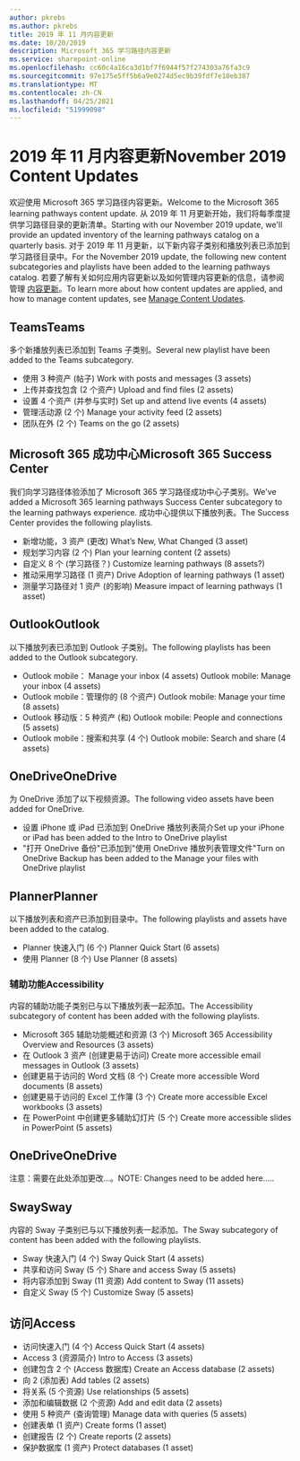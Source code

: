 ```yaml
---
author: pkrebs
ms.author: pkrebs
title: 2019 年 11 月内容更新
ms.date: 10/20/2019
description: Microsoft 365 学习路径内容更新
ms.service: sharepoint-online
ms.openlocfilehash: cc60c4a16ca3d1bf7f6944f57f274303a76fa3c9
ms.sourcegitcommit: 97e175e5ff5b6a9e0274d5ec9b39fdf7e18eb387
ms.translationtype: MT
ms.contentlocale: zh-CN
ms.lasthandoff: 04/25/2021
ms.locfileid: "51999098"
---
```

# <a name="november-2019-content-updates"></a><span data-ttu-id="2606f-103">2019 年 11 月内容更新</span><span class="sxs-lookup"><span data-stu-id="2606f-103">November 2019 Content Updates</span></span>
<span data-ttu-id="2606f-104">欢迎使用 Microsoft 365 学习路径内容更新。</span><span class="sxs-lookup"><span data-stu-id="2606f-104">Welcome to the Microsoft 365 learning pathways content update.</span></span> <span data-ttu-id="2606f-105">从 2019 年 11 月更新开始，我们将每季度提供学习路径目录的更新清单。</span><span class="sxs-lookup"><span data-stu-id="2606f-105">Starting with our November 2019 update, we'll provide an updated inventory of the learning pathways catalog on a quarterly basis.</span></span> <span data-ttu-id="2606f-106">对于 2019 年 11 月更新，以下新内容子类别和播放列表已添加到学习路径目录中。</span><span class="sxs-lookup"><span data-stu-id="2606f-106">For the November 2019 update, the following new content subcategories and playlists have been added to the learning pathways catalog.</span></span> <span data-ttu-id="2606f-107">若要了解有关如何应用内容更新以及如何管理内容更新的信息，请参阅管理 [内容更新](custom_contentupdatesmanage.md)。</span><span class="sxs-lookup"><span data-stu-id="2606f-107">To learn more about how content updates are applied, and how to manage content updates, see [Manage Content Updates](custom_contentupdatesmanage.md).</span></span>    

## <a name="teams"></a><span data-ttu-id="2606f-108">Teams</span><span class="sxs-lookup"><span data-stu-id="2606f-108">Teams</span></span>
<span data-ttu-id="2606f-109">多个新播放列表已添加到 Teams 子类别。</span><span class="sxs-lookup"><span data-stu-id="2606f-109">Several new playlist have been added to the Teams subcategory.</span></span>
- <span data-ttu-id="2606f-110">使用 3 种资产 (帖子) </span><span class="sxs-lookup"><span data-stu-id="2606f-110">Work with posts and messages (3 assets)</span></span>
- <span data-ttu-id="2606f-111">上传并查找包含 (2 个资产) </span><span class="sxs-lookup"><span data-stu-id="2606f-111">Upload and find files (2 assets)</span></span>
- <span data-ttu-id="2606f-112">设置 4 个资产 (并参与实时) </span><span class="sxs-lookup"><span data-stu-id="2606f-112">Set up and attend live events (4 assets)</span></span>
- <span data-ttu-id="2606f-113">管理活动源 (2 个) </span><span class="sxs-lookup"><span data-stu-id="2606f-113">Manage your activity feed (2 assets)</span></span>
- <span data-ttu-id="2606f-114">团队在外 (2 个) </span><span class="sxs-lookup"><span data-stu-id="2606f-114">Teams on the go (2 assets)</span></span>

## <a name="microsoft-365-success-center"></a><span data-ttu-id="2606f-115">Microsoft 365 成功中心</span><span class="sxs-lookup"><span data-stu-id="2606f-115">Microsoft 365 Success Center</span></span>
<span data-ttu-id="2606f-116">我们向学习路径体验添加了 Microsoft 365 学习路径成功中心子类别。</span><span class="sxs-lookup"><span data-stu-id="2606f-116">We've added a Microsoft 365 learning pathways Success Center subcategory to the learning pathways experience.</span></span> <span data-ttu-id="2606f-117">成功中心提供以下播放列表。</span><span class="sxs-lookup"><span data-stu-id="2606f-117">The Success Center provides the following playlists.</span></span>
- <span data-ttu-id="2606f-118">新增功能，3 资产 (更改) </span><span class="sxs-lookup"><span data-stu-id="2606f-118">What’s New, What Changed (3 asset)</span></span>
- <span data-ttu-id="2606f-119">规划学习内容 (2 个) </span><span class="sxs-lookup"><span data-stu-id="2606f-119">Plan your learning content (2 assets)</span></span>
- <span data-ttu-id="2606f-120">自定义 8 个 (学习路径？) </span><span class="sxs-lookup"><span data-stu-id="2606f-120">Customize learning pathways (8 assets?)</span></span>
- <span data-ttu-id="2606f-121">推动采用学习路径 (1 资产) </span><span class="sxs-lookup"><span data-stu-id="2606f-121">Drive Adoption of learning pathways (1 asset)</span></span>
- <span data-ttu-id="2606f-122">测量学习路径对 1 资产 (的影响) </span><span class="sxs-lookup"><span data-stu-id="2606f-122">Measure impact of learning pathways (1 asset)</span></span>

## <a name="outlook"></a><span data-ttu-id="2606f-123">Outlook</span><span class="sxs-lookup"><span data-stu-id="2606f-123">Outlook</span></span>
<span data-ttu-id="2606f-124">以下播放列表已添加到 Outlook 子类别。</span><span class="sxs-lookup"><span data-stu-id="2606f-124">The following playlists has been added to the Outlook subcategory.</span></span> 
- <span data-ttu-id="2606f-125">Outlook mobile： Manage your inbox (4 assets) </span><span class="sxs-lookup"><span data-stu-id="2606f-125">Outlook mobile: Manage your inbox (4 assets)</span></span>
- <span data-ttu-id="2606f-126">Outlook mobile：管理你的 (8 个资产) </span><span class="sxs-lookup"><span data-stu-id="2606f-126">Outlook mobile: Manage your time (8 assets)</span></span>
- <span data-ttu-id="2606f-127">Outlook 移动版：5 种资产 (和) </span><span class="sxs-lookup"><span data-stu-id="2606f-127">Outlook mobile: People and connections (5 assets)</span></span>
- <span data-ttu-id="2606f-128">Outlook mobile：搜索和共享 (4 个) </span><span class="sxs-lookup"><span data-stu-id="2606f-128">Outlook mobile: Search and share (4 assets)</span></span>

## <a name="onedrive"></a><span data-ttu-id="2606f-129">OneDrive</span><span class="sxs-lookup"><span data-stu-id="2606f-129">OneDrive</span></span>
<span data-ttu-id="2606f-130">为 OneDrive 添加了以下视频资源。</span><span class="sxs-lookup"><span data-stu-id="2606f-130">The following video assets have been added for OneDrive.</span></span> 
- <span data-ttu-id="2606f-131">设置 iPhone 或 iPad 已添加到 OneDrive 播放列表简介</span><span class="sxs-lookup"><span data-stu-id="2606f-131">Set up your iPhone or iPad has been added to the Intro to OneDrive playlist</span></span>
- <span data-ttu-id="2606f-132">"打开 OneDrive 备份"已添加到"使用 OneDrive 播放列表管理文件"</span><span class="sxs-lookup"><span data-stu-id="2606f-132">Turn on OneDrive Backup has been added to the Manage your files with OneDrive playlist</span></span>

## <a name="planner"></a><span data-ttu-id="2606f-133">Planner</span><span class="sxs-lookup"><span data-stu-id="2606f-133">Planner</span></span>
<span data-ttu-id="2606f-134">以下播放列表和资产已添加到目录中。</span><span class="sxs-lookup"><span data-stu-id="2606f-134">The following playlists and assets have been added to the catalog.</span></span>  
- <span data-ttu-id="2606f-135">Planner 快速入门 (6 个) </span><span class="sxs-lookup"><span data-stu-id="2606f-135">Planner Quick Start (6 assets)</span></span>
- <span data-ttu-id="2606f-136">使用 Planner (8 个) </span><span class="sxs-lookup"><span data-stu-id="2606f-136">Use Planner (8 assets)</span></span>

### <a name="accessibility"></a><span data-ttu-id="2606f-137">辅助功能</span><span class="sxs-lookup"><span data-stu-id="2606f-137">Accessibility</span></span>
<span data-ttu-id="2606f-138">内容的辅助功能子类别已与以下播放列表一起添加。</span><span class="sxs-lookup"><span data-stu-id="2606f-138">The Accessibility subcategory of content has been added with the following playlists.</span></span> 
- <span data-ttu-id="2606f-139">Microsoft 365 辅助功能概述和资源 (3 个) </span><span class="sxs-lookup"><span data-stu-id="2606f-139">Microsoft 365 Accessibility Overview and Resources (3 assets)</span></span>
- <span data-ttu-id="2606f-140">在 Outlook 3 资产 (创建更易于访问) </span><span class="sxs-lookup"><span data-stu-id="2606f-140">Create more accessible email messages in Outlook (3 assets)</span></span>
- <span data-ttu-id="2606f-141">创建更易于访问的 Word 文档 (8 个) </span><span class="sxs-lookup"><span data-stu-id="2606f-141">Create more accessible Word documents (8 assets)</span></span>
- <span data-ttu-id="2606f-142">创建更易于访问的 Excel 工作簿 (3 个) </span><span class="sxs-lookup"><span data-stu-id="2606f-142">Create more accessible Excel workbooks (3 assets)</span></span>
- <span data-ttu-id="2606f-143">在 PowerPoint 中创建更多辅助幻灯片 (5 个) </span><span class="sxs-lookup"><span data-stu-id="2606f-143">Create more accessible slides in PowerPoint (5 assets)</span></span>

## <a name="onedrive"></a><span data-ttu-id="2606f-144">OneDrive</span><span class="sxs-lookup"><span data-stu-id="2606f-144">OneDrive</span></span>
<span data-ttu-id="2606f-145">注意：需要在此处添加更改...。</span><span class="sxs-lookup"><span data-stu-id="2606f-145">NOTE: Changes need to be added here.....</span></span>

## <a name="sway"></a><span data-ttu-id="2606f-146">Sway</span><span class="sxs-lookup"><span data-stu-id="2606f-146">Sway</span></span>
<span data-ttu-id="2606f-147">内容的 Sway 子类别已与以下播放列表一起添加。</span><span class="sxs-lookup"><span data-stu-id="2606f-147">The Sway subcategory of content has been added with the following playlists.</span></span> 
- <span data-ttu-id="2606f-148">Sway 快速入门 (4 个) </span><span class="sxs-lookup"><span data-stu-id="2606f-148">Sway Quick Start (4 assets)</span></span>
- <span data-ttu-id="2606f-149">共享和访问 Sway (5 个) </span><span class="sxs-lookup"><span data-stu-id="2606f-149">Share and access Sway (5 assets)</span></span>
- <span data-ttu-id="2606f-150">将内容添加到 Sway (11 资源) </span><span class="sxs-lookup"><span data-stu-id="2606f-150">Add content to Sway (11 assets)</span></span>
- <span data-ttu-id="2606f-151">自定义 Sway (5 个) </span><span class="sxs-lookup"><span data-stu-id="2606f-151">Customize Sway (5 assets)</span></span>

## <a name="access"></a><span data-ttu-id="2606f-152">访问</span><span class="sxs-lookup"><span data-stu-id="2606f-152">Access</span></span>
- <span data-ttu-id="2606f-153">访问快速入门 (4 个) </span><span class="sxs-lookup"><span data-stu-id="2606f-153">Access Quick Start (4 assets)</span></span>
- <span data-ttu-id="2606f-154">Access 3 (资源简介) </span><span class="sxs-lookup"><span data-stu-id="2606f-154">Intro to Access (3 assets)</span></span>
- <span data-ttu-id="2606f-155">创建包含 2 个 (Access 数据库) </span><span class="sxs-lookup"><span data-stu-id="2606f-155">Create an Access database (2 assets)</span></span>
- <span data-ttu-id="2606f-156">向 2 (添加表) </span><span class="sxs-lookup"><span data-stu-id="2606f-156">Add tables (2 assets)</span></span>
- <span data-ttu-id="2606f-157">将关系 (5 个资源) </span><span class="sxs-lookup"><span data-stu-id="2606f-157">Use relationships (5 assets)</span></span>
- <span data-ttu-id="2606f-158">添加和编辑数据 (2 个资源) </span><span class="sxs-lookup"><span data-stu-id="2606f-158">Add and edit data (2 assets)</span></span>
- <span data-ttu-id="2606f-159">使用 5 种资产 (查询管理) </span><span class="sxs-lookup"><span data-stu-id="2606f-159">Manage data with queries (5 assets)</span></span>
- <span data-ttu-id="2606f-160">创建表单 (1 资产) </span><span class="sxs-lookup"><span data-stu-id="2606f-160">Create forms (1 asset)</span></span>
- <span data-ttu-id="2606f-161">创建报告 (2 个) </span><span class="sxs-lookup"><span data-stu-id="2606f-161">Create reports (2 assets)</span></span>
- <span data-ttu-id="2606f-162">保护数据库 (1 资产) </span><span class="sxs-lookup"><span data-stu-id="2606f-162">Protect databases (1 asset)</span></span>

